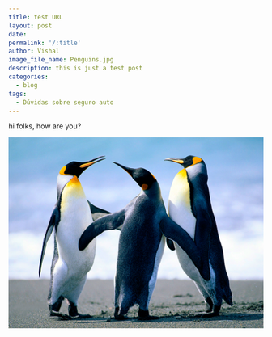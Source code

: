 ```yaml
---
title: test URL
layout: post
date:
permalink: '/:title'
author: Vishal
image_file_name: Penguins.jpg
description: this is just a test post
categories:
  - blog
tags:
  - Dúvidas sobre seguro auto
---
```


hi folks, how are you?&nbsp;

![](/uploads/penguins.jpg)